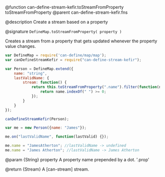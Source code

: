 @function can-define-stream-kefir.toStreamFromProperty toStreamFromProperty
@parent can-define-stream-kefir.fns

@description Create a stream based on a property

@signature `DefineMap.toStreamFromProperty( property )`

Creates a stream from a property that gets updated whenever the property value changes.

```js
var DefineMap = require('can-define/map/map');
var canDefineStreamKefir = require("can-define-stream-kefir");

var Person = DefineMap.extend({
    name: "string",
    lastValidName: {
        stream: function() {
            return this.toStreamFromProperty(".name").filter(function(name) { // using propName
                return name.indexOf(" ") >= 0;
            });
        }
    }
});

canDefineStreamKefir(Person);

var me = new Person({name: "James"});

me.on("lastValidName", function(lastValid) {});

me.name = "JamesAtherton"; //lastValidName -> undefined
me.name = "James Atherton"; //lastValidName -> James Atherton
```

@param {String} property A property name prepended by a dot. '.prop'

@return {Stream} A [can-stream] stream.
